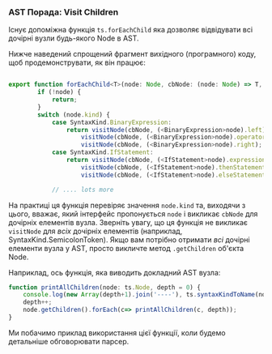 ### AST Порада: Visit Children

Існує допоміжна функція `ts.forEachChild` яка дозволяє відвідувати всі дочірні вузли будь-якого Node  в AST.

Нижче наведений спрощений фрагмент вихідного (програмного) коду, щоб продемонструвати, як він працює:

```ts

export function forEachChild<T>(node: Node, cbNode: (node: Node) => T, cbNodeArray?: (nodes: Node[]) => T): T {
        if (!node) {
            return;
        }
        switch (node.kind) {
            case SyntaxKind.BinaryExpression:
                return visitNode(cbNode, (<BinaryExpression>node).left) ||
                    visitNode(cbNode, (<BinaryExpression>node).operatorToken) ||
                    visitNode(cbNode, (<BinaryExpression>node).right);
            case SyntaxKind.IfStatement:
                return visitNode(cbNode, (<IfStatement>node).expression) ||
                    visitNode(cbNode, (<IfStatement>node).thenStatement) ||
                    visitNode(cbNode, (<IfStatement>node).elseStatement);

            // .... lots more
```

На практиці ця функція перевіряє значення `node.kind`  та, виходячи з цього, вважає, який інтерфейс пропонується `node` і викликає `cbNode` для дочірніх елементів вузла. Зверніть увагу, що ця функція не викликає `visitNode` для *всіх* дочірніх елементів (наприклад, SyntaxKind.SemicolonToken). Якщо вам потрібно отримати *всі* дочірні елементи вузла у AST, просто викличте метод `.getChildren` об'єкта Node.

Наприклад, ось функція, яка виводить докладний AST вузла: 

```ts
function printAllChildren(node: ts.Node, depth = 0) {
    console.log(new Array(depth+1).join('----'), ts.syntaxKindToName(node.kind), node.pos, node.end);
    depth++;
    node.getChildren().forEach(c=> printAllChildren(c, depth));
}
```

Ми побачимо приклад використання цієї функції, коли будемо детальніше обговорювати парсер.

